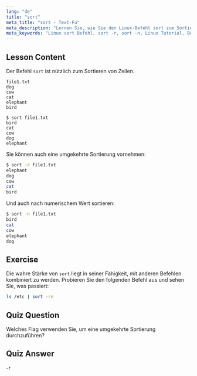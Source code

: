 ```yaml
---
lang: "de"
title: "sort"
meta_title: "sort - Text-Fu"
meta_description: "Lernen Sie, wie Sie den Linux-Befehl sort zum Sortieren von Textdateien verwenden. Entdecken Sie Optionen wie umgekehrte und numerische Sortierung. Verbessern Sie Ihre Linux-Befehlszeilenkenntnisse!"
meta_keywords: "Linux sort Befehl, sort -r, sort -n, Linux Tutorial, Befehlszeile, Linux für Anfänger, sort Anleitung"
---
```


## Lesson Content

Der Befehl `sort` ist nützlich zum Sortieren von Zeilen.

```plaintext
file1.txt
dog
cow
cat
elephant
bird

$ sort file1.txt
bird
cat
cow
dog
elephant
```

Sie können auch eine umgekehrte Sortierung vornehmen:

```bash
$ sort -r file1.txt
elephant
dog
cow
cat
bird
```

Und auch nach numerischem Wert sortieren:

```bash
$ sort -n file1.txt
bird
cat
cow
elephant
dog
```

## Exercise

Die wahre Stärke von `sort` liegt in seiner Fähigkeit, mit anderen Befehlen kombiniert zu werden. Probieren Sie den folgenden Befehl aus und sehen Sie, was passiert:

```bash
ls /etc | sort -rn
```

## Quiz Question

Welches Flag verwenden Sie, um eine umgekehrte Sortierung durchzuführen?

## Quiz Answer

-r

